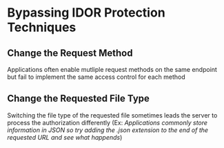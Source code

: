 # Bypassing IDOR Protection Techniques

## Change the Request Method

Applications often enable mutliple request methods on the same endpoint but fail to implement the same access control for each method

## Change the Requested File Type

Switching the file type of the requested file sometimes leads the server to process the authorization differently (Ex: *Applications commonly store information in JSON so try adding the .json extension to the end of the requested URL and see what happends*)
